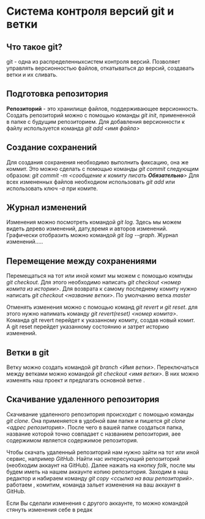 # Система контроля версий git и ветки

## Что такое git?

git - одна из распределенныхсистем контроля версий. Позволяет управлять версионностью файлов, откатываться до версий, создавать ветки и их сливать.

## Подготовка репозитория

**Репозиторий** - это хранилище файлов, поддерживающее версионность. Создать репозиторий можно с помощью команды *git init*, примененной в папке с будущим репозиторием.
Для добавления версионности к файлу используется команда *git add <имя файла>*


## Создание сохранений

Для создания сохранения необходимо выполнить фиксацию, она же коммит. Это можно сделать с помощью команды *git commit* следующим образом: *git commit -m <сообщение к комиту писать **Обязательно**>*
Для всех измененных файлов необходиом использовать *git add* или использовать ключ *-a* при комите.

## Журнал изменений

Изменения можно посмотреть командой *git log*. Здесь мы можем видеть дерево изменений, дату,время и авторов изменений. Графически отобразить можно командой *git log --graph*.
Журнал изменений.....

## Перемещение между сохранениями

Перемещаться на тот или иной комит мы можем с помощью компнды *git checkout*. Для этого необходимо написать *git checkout <номер комита из истории>*. Для возврата к самому последнему комиту нужно написать *git checkout <название ветки>*. По умолчанию ветка *master* 

Отменять изменения можно с помощью команд *git revert* и *git reset*. для этого нужно напимать команду *git revert(reset) <номер комита>*. Команда git revert перейдет к указанному комиту, создав новый комит. А git reset перейдет указанному состоянию и затрет историю изменений.

## Ветки в git

Ветку можно создать командой *git branch <Имя ветки>*. Переключаться между ветками можно командой *git checkout <имя ветки>*. В них можно изменять наш проект и предлагать основной ветке .

## Скачивание удаленного репозитория

Скачивание удаленного репозитория происходит с помощью команды *git clone*. Она применяется в удобной вам папке и пишется *git clone <адрес репозитория>*. После чего в вашей папке создаться папка, название которой точно совпадает с названием репозитория, аее содержимом является содержимое репозитория.

Чтобы скачать удаленный репозиторий нам нужно зайти на тот или иной сервис, например *GitHub*. Найти нас интересующий репозиторий (необходим аккаунт на GitHub). Далее нажать на кнопку *folk*, после мы будем иметь на нашем аккаунте копию репозитория. Заходим в наш редактор и набираем команду *git copy <ссылка на ваш репозиторий>*. работаем , комитим, команда <git push> зальет изменения на ваш аккаунт в GitHub.

Если Вы сделали изменения с другого аккаунте, то можно командой <git pull> стянуть изменения себе в редак
